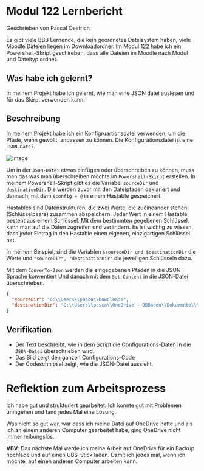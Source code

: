 # Modul 122 Lernbericht
Geschrieben von Pascal Oestrich

Es gibt viele BBB Lernende, die kein geordnetes Dateisystem haben, viele Moodle Dateien liegen im Downloadordner.
Im Modul 122 habe ich ein Powershell-Skript geschireben, dass alle Dateien im Moodle nach Modul und Dateityp ordnet.


## Was habe ich gelernt?

In meinem Projekt habe ich gelernt, wie man eine JSON datei auslesen und für das Skirpt verwenden kann.

## Beschreibung

In meinem Projekt habe ich ein Konfigruartionsdatei verwenden, um die Pfade, wenn gewollt, anpassen zu können.
Die Konfigurationsdatei ist eine `JSON-Datei`.

![image](https://github.com/Tagesmeister/Modul-122-Lernbericht/assets/110892258/85c36268-d0d2-4b34-8dca-b0dd8784afe1)

Um in der `JSON-Datei` etwas einfügen oder überschreiben zu können, muss man das was man überschreiben möchte im `Powershell-Skirpt` erstellen. In meinem Powershell-Skript gibt es die Variabel `sourceDir` und `destinationDir`. Die werden zuvor mit den Dateipfaden deklariert und dannach, mit dem `$config = @` in einem Hastable gespeichert.

Hastables sind Datenstrukturen, die zwei Werte, die zueineander stehen (Schlüsselpaare) zusammen abspeichern. Jeder Wert in einem Hastable, besteht aus einem Schlüssel. Mit dem bestimmten gegebenen Schlüssel, kann man auf die Daten zugreifen und verändern. Es ist wichtig zu wissen, dass jeder Eintrag in den Hastable einen eigenen, einzigartigen Schlüssel hat.

In meinem Beispiel, sind die Variablen `$soureceDir und $destinationDir` die Werte und `"sourceDir", "destinationDir"` die jeweiligen Schlüsseln dazu.

Mit dem `ConverTo-Json` werden die eingegebenen Pfaden in die JSON-Sprache konventiert Und danach mit dem `Set-Content` in die JSON-Datei überschrieben.

``` json
{ 
  "sourceDir": "C:\\Users\\pasca\\Downloads",
  "destinationDir": "C:\\Users\\pasca\\OneDrive - BBBaden\\Dokumente\\Montag IT"
}
```
## Verifikation

* Der Text beschreibt, wie in dem Script die Configurations-Daten in die `JSON-Datei` überschrieben wird.
* Das Bild zeigt den ganzen Configurations-Code
* Der Codeschnipsel zeigt, wie die JSON-Datei aussieht.

# Reflektion zum Arbeitsprozess

Ich habe gut und strukturiert gearbeitet. Ich konnte gut mit Problemen unmgehen und fand jedes Mal eine Lösung.

Was nicht so gut war, war dass ich meine Datei auf OneDrive hatte und als ich an einem anderen Computer gearbeitet habe, ging OneDrive nicht immer reibungslos.

**VBV**: Das nächste Mal werde ich meine Arbeit auf OneDrive für ein Backup hochlade und auf einen UBS-Stick laden. Damit ich jedes mal, wenn ich möchte, auf einen anderen Computer arbeiten kann.

